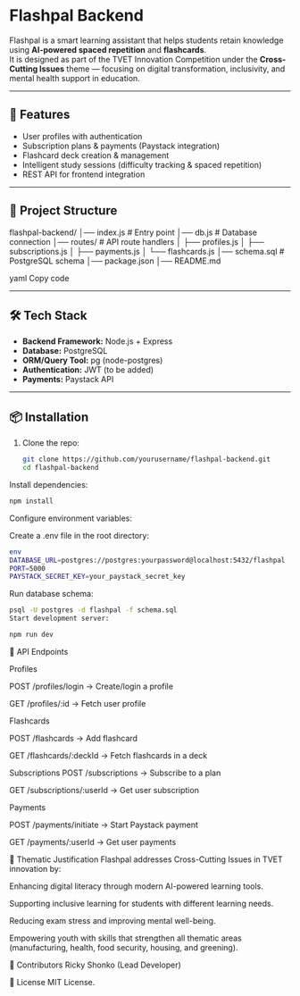 # Flashpal Backend

Flashpal is a smart learning assistant that helps students retain knowledge using **AI-powered spaced repetition** and **flashcards**.  
It is designed as part of the TVET Innovation Competition under the **Cross-Cutting Issues** theme — focusing on digital transformation, inclusivity, and mental health support in education.

---

## 🚀 Features
- User profiles with authentication
- Subscription plans & payments (Paystack integration)
- Flashcard deck creation & management
- Intelligent study sessions (difficulty tracking & spaced repetition)
- REST API for frontend integration

---

## 📂 Project Structure
flashpal-backend/
│── index.js # Entry point
│── db.js # Database connection
│── routes/ # API route handlers
│ ├── profiles.js
│ ├── subscriptions.js
│ ├── payments.js
│ └── flashcards.js
│── schema.sql # PostgreSQL schema
│── package.json
│── README.md

yaml
Copy code

---

## 🛠️ Tech Stack
- **Backend Framework:** Node.js + Express  
- **Database:** PostgreSQL  
- **ORM/Query Tool:** pg (node-postgres)  
- **Authentication:** JWT (to be added)  
- **Payments:** Paystack API  

---

## 📦 Installation
1. Clone the repo:
   ```bash
   git clone https://github.com/yourusername/flashpal-backend.git
   cd flashpal-backend
Install dependencies:

```bash
npm install
```
Configure environment variables:

Create a .env file in the root directory:

```bash
env
DATABASE_URL=postgres://postgres:yourpassword@localhost:5432/flashpal
PORT=5000
PAYSTACK_SECRET_KEY=your_paystack_secret_key
```
Run database schema:

```bash
psql -U postgres -d flashpal -f schema.sql
Start development server:
```

```bash
npm run dev
```
📌 API Endpoints

Profiles

POST /profiles/login → Create/login a profile

GET /profiles/:id → Fetch user profile

Flashcards

POST /flashcards → Add flashcard

GET /flashcards/:deckId → Fetch flashcards in a deck

Subscriptions
POST /subscriptions → Subscribe to a plan

GET /subscriptions/:userId → Get user subscription

Payments

POST /payments/initiate → Start Paystack payment

GET /payments/:userId → Get user payments

📖 Thematic Justification
Flashpal addresses Cross-Cutting Issues in TVET innovation by:

Enhancing digital literacy through modern AI-powered learning tools.

Supporting inclusive learning for students with different learning needs.

Reducing exam stress and improving mental well-being.

Empowering youth with skills that strengthen all thematic areas (manufacturing, health, food security, housing, and greening).

👥 Contributors
Ricky Shonko (Lead Developer)


📜 License
MIT License.

